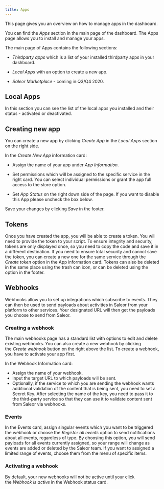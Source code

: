 ```yaml
---
title: Apps
---
```


This page gives you an overview on how to manage apps in the dashboard.

You can find the *Apps* section in the main page of the dashboard. The Apps page allows you to install and manage your apps. 

The main page of Apps contains the following sections:

- *Thirdparty apps* which is a list of your installed thirdparty apps in your dashboard.

- *Local Apps* with an option to create a new app.

- *Saleor Marketplace* - coming in Q3/Q4 2020.

## Local Apps

In this section you can see the list of the local apps you installed and their status - activated or deactivated. 

## Creating new app

You can create a new app by clicking *Create App* in the *Local Apps* section on the right side. 

In the *Create New App* information card:

- Assign the name of your app under *App Information*.

- Set permissions which will be assigned to the specific service in the right card. You can select individual permissions or grant the app full access to the store option.

- Set *App Status* on the right down side of the page. If you want to disable this App please uncheck the box below.

Save your changes by clicking *Save* in the footer.

## Tokens

Once you have created the app, you will be able to create a token. You will need to provide the token to your script. To ensure integrity and security, tokens are only displayed once, so you need to copy the code and save it in a different destination. If you need to ensure total security and cannot save the token, you can create a new one for the same service through the *Create token* option in the App information card. Tokens can also be deleted in the same place using the trash can icon, or can be deleted using the option in the footer.

## Webhooks

Webhooks allow you to set up integrations which subscribe to events. They can then be used to send payloads about activities in Saleor from your platform to other services. Your designated URL will then get the payloads you choose to send from Saleor.

### Creating a webhook

The main webhooks page has a standard list with options to edit and delete existing webhooks. You can also create a new webhook by clicking the *Create webhook* button on the right above the list. To create a webhook, you have to activate your app first. 

In the Webhook Information card:

- Assign the name of your webhook.
- Input the target URL to which payloads will be sent.
- Optionally, if the service to which you are sending the webhook wants additional validation of the content that is being sent, you need to set a Secret Key. After selecting the name of the key, you need to pass it to the third-party service so that they can use it to validate content sent from Saleor via webhooks.

### Events

In the Events card, assign singular events which you want to be triggered the webhook or choose the *Register all events* option to send notifications about all events, regardless of type. By choosing this option, you will send payloads for all events currently assigned, so your range will change as events are added or deleted by the Saleor team. If you want to assigned a limited range of events, choose them from the menu of specific items.

### Activating a webhook

By default, your new webhooks will not be active until your click the *Webhook is active* in the Webhook status card.
